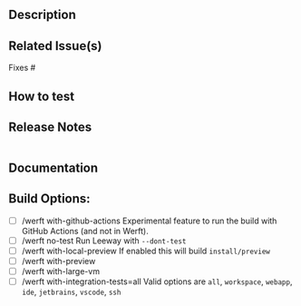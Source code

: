 ## Description
<!-- Describe your changes in detail -->

## Related Issue(s)
<!-- List the issue(s) this PR solves -->
Fixes #

## How to test
<!-- Provide steps to test this PR -->

## Release Notes
<!--
  Add entries for the CHANGELOG.md or "NONE" if there aren't any user facing changes.
  Each line becomes a separate entry.
  Format: [!<optional for breaking>] <description>
  Example: !basic auth is no longer supported
  See https://www.notion.so/gitpod/Release-Notes-513a74fdd23b4cb1b3b3aefb1d34a3e0
-->
```release-note
```

## Documentation
<!--
Does this PR require updates to the documentation at www.gitpod.io/docs?
* Yes
  * 1. Please create a docs issue: https://github.com/gitpod-io/website/issues/new?labels=documentation&template=DOCS-NEW-FEATURE.yml&title=%5BDocs+-+New+Feature%5D%3A+%3Cyour+feature+name+here%3E
  * 2. Paste the link to the docs issue below this comment
* No
  * Are you sure? If so, nothing to do here.
-->

## Build Options:

- [ ] /werft with-github-actions
      Experimental feature to run the build with GitHub Actions (and not in Werft).
- [ ] /werft no-test
      Run Leeway with `--dont-test`
- [ ] /werft with-local-preview
      If enabled this will build `install/preview`
- [ ] /werft with-preview
- [ ] /werft with-large-vm
- [ ] /werft with-integration-tests=all
      Valid options are `all`, `workspace`, `webapp`, `ide`, `jetbrains`, `vscode`, `ssh`

